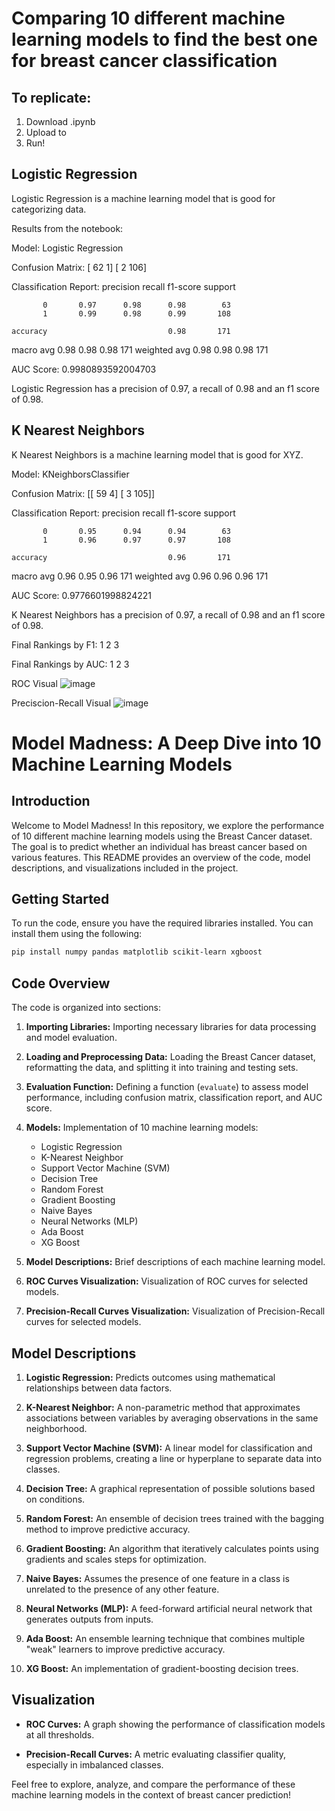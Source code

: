 # Comparing 10 different machine learning models to find the best one for breast cancer classification

## To replicate: 
1. Download .ipynb
2. Upload to
3. Run!

## Logistic Regression
Logistic Regression is a machine learning model that is good for categorizing data. 

Results from the notebook:

Model: Logistic Regression


Confusion Matrix:
[ 62   1]
[  2 106]


Classification Report:
              precision    recall  f1-score   support

           0       0.97      0.98      0.98        63
           1       0.99      0.98      0.99       108

    accuracy                           0.98       171
   macro avg       0.98      0.98      0.98       171
weighted avg       0.98      0.98      0.98       171



AUC Score: 0.9980893592004703

Logistic Regression has a precision of 0.97, a recall of 0.98 and an f1 score of 0.98.

## K Nearest Neighbors
K Nearest Neighbors is a machine learning model that is good for XYZ. 

Model: KNeighborsClassifier


Confusion Matrix:
[[ 59   4]
 [  3 105]]


Classification Report:
              precision    recall  f1-score   support

           0       0.95      0.94      0.94        63
           1       0.96      0.97      0.97       108

    accuracy                           0.96       171
   macro avg       0.96      0.95      0.96       171
weighted avg       0.96      0.96      0.96       171



AUC Score: 0.9776601998824221

K Nearest Neighbors has a precision of 0.97, a recall of 0.98 and an f1 score of 0.98.

Final Rankings by F1:
1
2
3

Final Rankings by AUC:
1
2
3

ROC Visual
![image](https://github.com/mavina15/modelmadness/assets/11577013/fdbd7491-ae37-408c-aef1-3779f228cab4)

Preciscion-Recall Visual
![image](https://github.com/mavina15/modelmadness/assets/11577013/84278c83-0335-4d79-ac72-2f4d5b549950)

# Model Madness: A Deep Dive into 10 Machine Learning Models

## Introduction
Welcome to Model Madness! In this repository, we explore the performance of 10 different machine learning models using the Breast Cancer dataset. The goal is to predict whether an individual has breast cancer based on various features. This README provides an overview of the code, model descriptions, and visualizations included in the project.

## Getting Started
To run the code, ensure you have the required libraries installed. You can install them using the following:

```bash
pip install numpy pandas matplotlib scikit-learn xgboost
```

## Code Overview
The code is organized into sections:

1. **Importing Libraries:** Importing necessary libraries for data processing and model evaluation.

2. **Loading and Preprocessing Data:** Loading the Breast Cancer dataset, reformatting the data, and splitting it into training and testing sets.

3. **Evaluation Function:** Defining a function (`evaluate`) to assess model performance, including confusion matrix, classification report, and AUC score.

4. **Models:** Implementation of 10 machine learning models:
   - Logistic Regression
   - K-Nearest Neighbor
   - Support Vector Machine (SVM)
   - Decision Tree
   - Random Forest
   - Gradient Boosting
   - Naive Bayes
   - Neural Networks (MLP)
   - Ada Boost
   - XG Boost

5. **Model Descriptions:** Brief descriptions of each machine learning model.

6. **ROC Curves Visualization:** Visualization of ROC curves for selected models.

7. **Precision-Recall Curves Visualization:** Visualization of Precision-Recall curves for selected models.

## Model Descriptions
1. **Logistic Regression:** Predicts outcomes using mathematical relationships between data factors.
   
2. **K-Nearest Neighbor:** A non-parametric method that approximates associations between variables by averaging observations in the same neighborhood.

3. **Support Vector Machine (SVM):** A linear model for classification and regression problems, creating a line or hyperplane to separate data into classes.

4. **Decision Tree:** A graphical representation of possible solutions based on conditions.

5. **Random Forest:** An ensemble of decision trees trained with the bagging method to improve predictive accuracy.

6. **Gradient Boosting:** An algorithm that iteratively calculates points using gradients and scales steps for optimization.

7. **Naive Bayes:** Assumes the presence of one feature in a class is unrelated to the presence of any other feature.

8. **Neural Networks (MLP):** A feed-forward artificial neural network that generates outputs from inputs.

9. **Ada Boost:** An ensemble learning technique that combines multiple "weak" learners to improve predictive accuracy.

10. **XG Boost:** An implementation of gradient-boosting decision trees.

## Visualization
- **ROC Curves:** A graph showing the performance of classification models at all thresholds.

- **Precision-Recall Curves:** A metric evaluating classifier quality, especially in imbalanced classes.

Feel free to explore, analyze, and compare the performance of these machine learning models in the context of breast cancer prediction!

